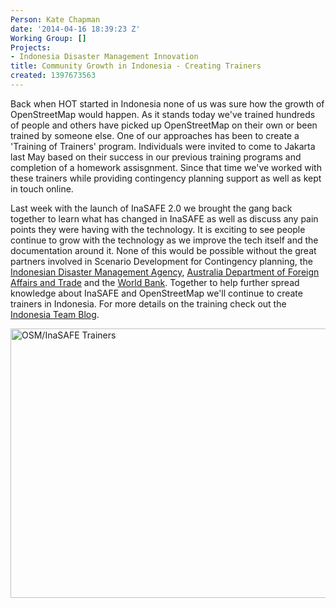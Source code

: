 ```yaml
---
Person: Kate Chapman
date: '2014-04-16 18:39:23 Z'
Working Group: []
Projects:
- Indonesia Disaster Management Innovation
title: Community Growth in Indonesia - Creating Trainers
created: 1397673563
---
```

<p>Back when HOT started in Indonesia none of us was sure how the growth of OpenStreetMap would happen. As it stands today we've trained hundreds of people and others have picked up OpenStreetMap on their own or been trained by someone else. One of our approaches has been to create a 'Training of Trainers' program. Individuals were invited to come to Jakarta last May based on their success in our previous training programs and completion of a homework assisgnment. Since that time we've worked with these trainers while providing contingency planning support as well as kept in touch online.</p><p>Last week with the launch of InaSAFE 2.0 we brought the gang back together to learn what has changed in InaSAFE as well as discuss any pain points they were having with the technology. It is exciting to see people continue to grow with the technology as we improve the tech itself and the documentation around it. None of this would be possible without the great partners involved in Scenario Development for Contingency planning, the <a href="http://bnpb.go.id/">Indonesian Disaster Management Agency</a>, <a href="http://www.dfat.gov.au/">Australia Department of Foreign Affairs and Trade</a> and the <a href="https://www.gfdrr.org">World Bank</a>. Together to help further spread knowledge about InaSAFE and OpenStreetMap we'll continue to create trainers in Indonesia. For more details on the training check out the <a href="http://en.openstreetmap.or.id/pelatihan-alumni-pengembangan-skenario-untuk-rencana-kontinjensi-dengan-inasafe-2-0/">Indonesia Team Blog</a>.&nbsp;</p><p><img src="/sites/default/files/13835766473_2f4a67ee7f_o.jpg" alt="OSM/InaSAFE Trainers" width="773" height="431"></p>
